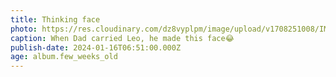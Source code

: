 ```yaml
---
title: Thinking face
photo: https://res.cloudinary.com/dz8vyplpm/image/upload/v1708251008/IMG_8408_csdt2j.jpg
caption: When Dad carried Leo, he made this face😂
publish-date: 2024-01-16T06:51:00.000Z
age: album.few_weeks_old
---
```

